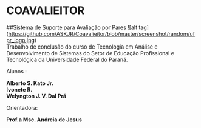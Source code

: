 # COAVALIEITOR
##Sistema de Suporte para Avaliação por Pares
![alt tag] (https://github.com/ASKJR/Coavalieitor/blob/master/screenshot/random/ufpr_logo.jpg) <br>
Trabalho de conclusão do curso de Tecnologia em Análise e Desenvolvimento de Sistemas do Setor de Educação Profissional e Tecnológica da Universidade Federal do Paraná.

Alunos     : 

<b>Alberto S. Kato Jr.</b><br>
<b>Ivonete R.</b><br>
<b>Welyngton J. V. Dal Prá</b><br>
             
Orientadora: 

<b>Prof.a Msc. Andreia de Jesus</b>

